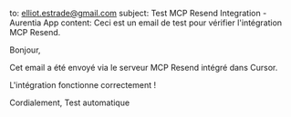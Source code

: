 to: elliot.estrade@gmail.com
subject: Test MCP Resend Integration - Aurentia App
content: Ceci est un email de test pour vérifier l'intégration MCP Resend.

Bonjour,

Cet email a été envoyé via le serveur MCP Resend intégré dans Cursor.

L'intégration fonctionne correctement !

Cordialement,
Test automatique